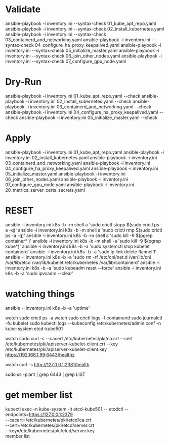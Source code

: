 
# Validate
ansible-playbook -i inventory.ini  --syntax-check 01_kube_apt_repo.yaml
ansible-playbook -i inventory.ini  --syntax-check 02_install_kubernetes.yaml
ansible-playbook -i inventory.ini  --syntax-check 03_containerd_and_networking.yaml
ansible-playbook -i inventory.ini  --syntax-check 04_configure_ha_proxy_keepalived.yaml
ansible-playbook -i inventory.ini  --syntax-check 05_initialize_master.yaml
ansible-playbook -i inventory.ini  --syntax-check 06_join_other_nodes.yaml
ansible-playbook -i inventory.ini  --syntax-check 07_configure_gpu_node.yaml

# Dry-Run
ansible-playbook -i inventory.ini 01_kube_apt_repo.yaml  --check
ansible-playbook -i inventory.ini 02_install_kubernetes.yaml  --check
ansible-playbook -i inventory.ini 03_containerd_and_networking.yaml  --check
ansible-playbook -i inventory.ini 04_configure_ha_proxy_keepalived.yaml  --check
ansible-playbook -i inventory.ini 05_initialize_master.yaml  --check

# Apply
ansible-playbook -i inventory.ini 01_kube_apt_repo.yaml
ansible-playbook -i inventory.ini 02_install_kubernetes.yaml
ansible-playbook -i inventory.ini 03_containerd_and_networking.yaml
ansible-playbook -i inventory.ini 04_configure_ha_proxy_keepalived.yaml
ansible-playbook -i inventory.ini 05_initialize_master.yaml
ansible-playbook -i inventory.ini 06_join_other_nodes.yaml
ansible-playbook -i inventory.ini 07_configure_gpu_node.yaml
ansible-playbook -i inventory.ini 20_metrics_server_certs_secrets.yaml

# RESET
ansible -i inventory.ini k8s -b -m shell a 'sudo crictl stopp $(sudo crictl ps -a -q)'
ansible -i inventory.ini k8s -b -m shell a 'sudo crictl rmp $(sudo crictl ps -a -q)'
ansible -i inventory.ini k8s -b -m shell a 'sudo kill -9 $(pgrep container* )'
ansible -i inventory.ini k8s -b -m shell -a 'sudo kill -9 $(pgrep kube*)'
ansible -i inventory.ini k8s -b -a 'sudo systemctl stop kubelet containerd'
ansible -i inventory.ini k8s -b -a 'sudo ip link delete flannel.1'
ansible -i inventory.ini k8s -b -a 'sudo rm -rf /etc/cni/net.d /var/lib/cni /var/lib/etcd /var/lib/kubelet /etc/kubernetes /var/lib/containerd'
ansible -i inventory.ini k8s -b -a 'sudo kubeadm reset --force'
ansible -i inventory.ini k8s -b -a 'sudo ipvsadm --clear'

# watching things
ansible -i inventory.ini k8s -b -a 'uptime'

watch sudo crictl ps -a
watch sudo crictl logs -f containerid
sudo journalctl -fu kubelet
sudo kubectl logs --kubeconfig /etc/kubernetes/admin.conf -n kube-system etcd-kube501

watch  sudo curl -s --cacert /etc/kubernetes/pki/ca.crt --cert /etc/kubernetes/pki/apiserver-kubelet-client.crt --key /etc/kubernetes/pki/apiserver-kubelet-client.key https://192.168.1.99:6443/healthz

watch curl -s http://127.0.0.1:2381/health

sudo ss -plant | grep 6443 | grep LIST

# get member list
kubectl exec -n kube-system -it etcd-kube501 -- etcdctl --endpoints=https://127.0.0.1:2379 \
  --cacert=/etc/kubernetes/pki/etcd/ca.crt \
  --cert=/etc/kubernetes/pki/etcd/server.crt \
  --key=/etc/kubernetes/pki/etcd/server.key \
  member list